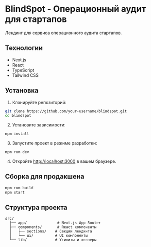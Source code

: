 # BlindSpot - Операционный аудит для стартапов

Лендинг для сервиса операционного аудита стартапов.

## Технологии

- Next.js
- React
- TypeScript
- Tailwind CSS

## Установка

1. Клонируйте репозиторий:
```bash
git clone https://github.com/your-username/blindspot.git
cd blindspot
```

2. Установите зависимости:
```bash
npm install
```

3. Запустите проект в режиме разработки:
```bash
npm run dev
```

4. Откройте [http://localhost:3000](http://localhost:3000) в вашем браузере.

## Сборка для продакшена

```bash
npm run build
npm start
```

## Структура проекта

```
src/
  ├── app/              # Next.js App Router
  ├── components/       # React компоненты
  │   ├── sections/    # Секции лендинга
  │   └── ui/          # UI компоненты
  └── lib/             # Утилиты и хелперы
``` 